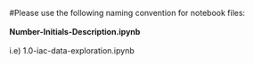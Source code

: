 #Please use the following naming convention for notebook files:
<br></br>
**Number-Initials-Description.ipynb**
<br></br>
i.e) 1.0-iac-data-exploration.ipynb

